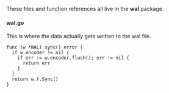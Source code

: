 

These files and function references all live in the **wal** package.

#### wal.go ####

This is where the data actually gets written to the wal file.

```
func (w *WAL) sync() error {
  if w.encoder != nil {
    if err := w.encoder.flush(); err != nil {
      return err
    }
  }
  return w.f.Sync()
}
```
